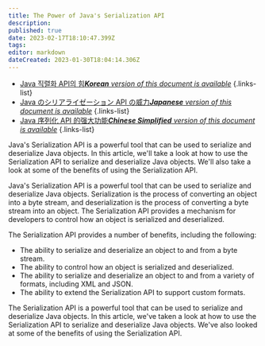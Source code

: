```yaml
---
title: The Power of Java's Serialization API
description: 
published: true
date: 2023-02-17T18:10:47.399Z
tags: 
editor: markdown
dateCreated: 2023-01-30T18:04:14.306Z
---
```


- [Java 직렬화 API의 힘***Korean** version of this document is available*](/ko/Knowledge-base/Java/the-power-of-java-s-serialization-api)
{.links-list}
- [Java のシリアライゼーション API の威力***Japanese** version of this document is available*](/ja/Knowledge-base/Java/the-power-of-java-s-serialization-api)
{.links-list}
- [Java 序列化 API 的强大功能***Chinese Simplified** version of this document is available*](/zh/Knowledge-base/Java/the-power-of-java-s-serialization-api)
{.links-list}


 Java's Serialization API is a powerful tool that can be used to serialize and deserialize Java objects. In this article, we'll take a look at how to use the Serialization API to serialize and deserialize Java objects. We'll also take a look at some of the benefits of using the Serialization API.

Java's Serialization API is a powerful tool that can be used to serialize and deserialize Java objects. Serialization is the process of converting an object into a byte stream, and deserialization is the process of converting a byte stream into an object. The Serialization API provides a mechanism for developers to control how an object is serialized and deserialized.

The Serialization API provides a number of benefits, including the following:

- The ability to serialize and deserialize an object to and from a byte stream.
- The ability to control how an object is serialized and deserialized.
- The ability to serialize and deserialize an object to and from a variety of formats, including XML and JSON.
- The ability to extend the Serialization API to support custom formats.

The Serialization API is a powerful tool that can be used to serialize and deserialize Java objects. In this article, we've taken a look at how to use the Serialization API to serialize and deserialize Java objects. We've also looked at some of the benefits of using the Serialization API.